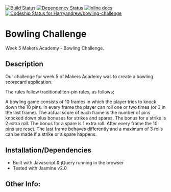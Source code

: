 [![Build Status](https://travis-ci.org/Harryandrew/bowling-challenge.svg?branch=master)](https://travis-ci.org/Harryandrew/bowling-challenge)
[![Dependency Status](https://david-dm.org/harryandrew/bowling-challenge.svg)](https://david-dm.org/alanshaw/david-www)
[![Inline docs](http://inch-ci.org/github/harryandrew/bowling-challenge.svg?branch=master)](http://inch-ci.org/github/harryandrew/bowling-challenge)         
[![Codeship Status for Harryandrew/bowling-challenge](https://codeship.com/projects/9040f940-528a-0133-d3c9-26effc6ffe4b/status?branch=master)](https://codeship.com/projects/108105)

**Bowling Challenge**
=================
Week 5 Makers Academy - Bowling Challenge.

Description
------------

Our challenge for week 5 of Makers Academy was to create a bowling scorecard application.

The rules follow traditional ten-pin rules, as follows;

A bowling game consists of 10 frames in which the player tries to knock down the 10 pins.
In every frame the player can roll one or two times (or 3 in the last frame).
The actual score of each frame is the number of pins knocked down plus bonuses for strikes and spares.
The bonus for a strike is 2 extra roll. The bonus for a spare is 1 extra roll.
After every frame the 10 pins are reset.
The last frame behaves differently and a maximum of 3 rolls can be made if a strike or a spare happens.

Installation/Dependencies
--------------------------
- Built with Javascript & jQuery running in the browser
- Tested with Jasmine v2.0 

Other Info:
------------
